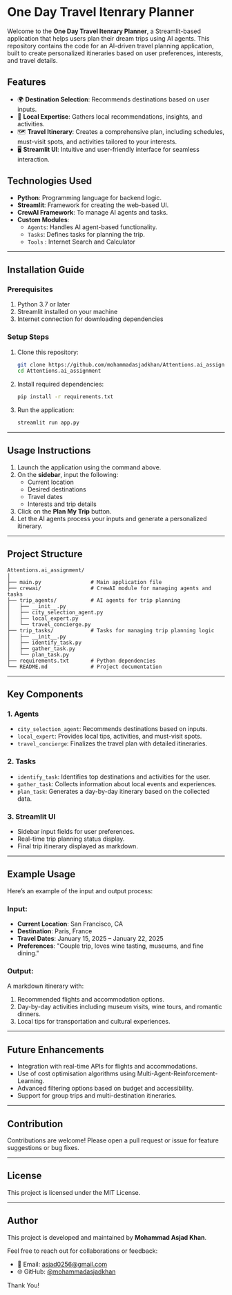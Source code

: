 # One Day Travel Itenrary Planner

Welcome to the **One Day Travel Itenrary Planner**, a Streamlit-based application that helps users plan their dream trips using AI agents. This repository contains the code for an AI-driven travel planning application, built to create personalized itineraries based on user preferences, interests, and travel details.

## Features
- 🌍 **Destination Selection**: Recommends destinations based on user inputs.
- 🤝 **Local Expertise**: Gathers local recommendations, insights, and activities.
- 🗺️ **Travel Itinerary**: Creates a comprehensive plan, including schedules, must-visit spots, and activities tailored to your interests.
- 🖥️ **Streamlit UI**: Intuitive and user-friendly interface for seamless interaction.

## Technologies Used
- **Python**: Programming language for backend logic.
- **Streamlit**: Framework for creating the web-based UI.
- **CrewAI Framework**: To manage AI agents and tasks.
- **Custom Modules**:
  - `Agents`: Handles AI agent-based functionality.
  - `Tasks`: Defines tasks for planning the trip.
  - `Tools` : Internet Search and Calculator

---

## Installation Guide

### Prerequisites
1. Python 3.7 or later
2. Streamlit installed on your machine
3. Internet connection for downloading dependencies

### Setup Steps
1. Clone this repository:
   ```bash
   git clone https://github.com/mohammadasjadkhan/Attentions.ai_assignment.git
   cd Attentions.ai_assignment
   ```
2. Install required dependencies:
   ```bash
   pip install -r requirements.txt
   ```
3. Run the application:
   ```bash
   streamlit run app.py
   ```

---

## Usage Instructions
1. Launch the application using the command above.
2. On the **sidebar**, input the following:
   - Current location
   - Desired destinations
   - Travel dates
   - Interests and trip details
3. Click on the **Plan My Trip** button.
4. Let the AI agents process your inputs and generate a personalized itinerary.

---

## Project Structure
```
Attentions.ai_assignment/
│
├── main.py                # Main application file
├── crewai/                # CrewAI module for managing agents and tasks
├── trip_agents/           # AI agents for trip planning
│   ├── __init__.py
│   ├── city_selection_agent.py
│   ├── local_expert.py
│   └── travel_concierge.py
├── trip_tasks/            # Tasks for managing trip planning logic
│   ├── __init__.py
│   ├── identify_task.py
│   ├── gather_task.py
│   └── plan_task.py
├── requirements.txt       # Python dependencies
└── README.md              # Project documentation
```

---

## Key Components

### 1. **Agents**
- `city_selection_agent`: Recommends destinations based on inputs.
- `local_expert`: Provides local tips, activities, and must-visit spots.
- `travel_concierge`: Finalizes the travel plan with detailed itineraries.

### 2. **Tasks**
- `identify_task`: Identifies top destinations and activities for the user.
- `gather_task`: Collects information about local events and experiences.
- `plan_task`: Generates a day-by-day itinerary based on the collected data.

### 3. **Streamlit UI**
- Sidebar input fields for user preferences.
- Real-time trip planning status display.
- Final trip itinerary displayed as markdown.

---

## Example Usage

Here’s an example of the input and output process:

### Input:
- **Current Location**: San Francisco, CA
- **Destination**: Paris, France
- **Travel Dates**: January 15, 2025 – January 22, 2025
- **Preferences**: "Couple trip, loves wine tasting, museums, and fine dining."

### Output:
A markdown itinerary with:
1. Recommended flights and accommodation options.
2. Day-by-day activities including museum visits, wine tours, and romantic dinners.
3. Local tips for transportation and cultural experiences.

---

## Future Enhancements
- Integration with real-time APIs for flights and accommodations.
- Use of cost optimisation algorithms using Multi-Agent-Reinforcement-Learning.
- Advanced filtering options based on budget and accessibility.
- Support for group trips and multi-destination itineraries.

---

## Contribution
Contributions are welcome! Please open a pull request or issue for feature suggestions or bug fixes.

---

## License
This project is licensed under the MIT License.

---

## Author
This project is developed and maintained by **Mohammad Asjad Khan**. 

Feel free to reach out for collaborations or feedback:
- 📧 Email: asjad0256@gmail.com
- 🌐 GitHub: [@mohammadasjadkhan](https://github.com/MohammadAsjadKhan)

Thank You! 
